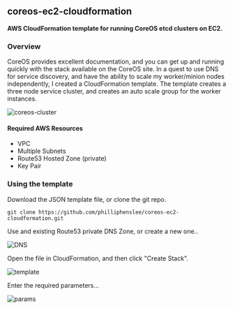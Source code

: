 ## coreos-ec2-cloudformation
**AWS CloudFormation template for running CoreOS etcd clusters on EC2.**
 
### Overview
CoreOS provides excellent documentation, and you can get up and running quickly with the stack available on the CoreOS site. In a quest to use DNS for service discovery, and have the ability to scale my worker/minion nodes independently, I created a CloudFormation template. The template creates a three node service cluster, and creates an auto scale group for the worker instances.

![coreos-cluster](http://ph2.us/github/coreos-ec2-cloudformation/aws-etcd2-cluster-prod.png)


#### Required AWS Resources

* VPC
* Multiple Subnets
* Route53 Hosted Zone (private)
* Key Pair

### Using the template
Download the JSON template file, or clone the git repo. 

```shell
git clone https://github.com/philliphenslee/coreos-ec2-cloudformation.git
```



Use and existing Route53 private DNS Zone, or create a new one..

![DNS](http://ph2.us/github/coreos-ec2-cloudformation/aws-dns-zone.png)




Open the file in CloudFormation, and then click "Create Stack". 

![template](http://ph2.us/github/coreos-ec2-cloudformation/aws-cf-designer.png)




Enter the required parameters...

![params](http://ph2.us/github/coreos-ec2-cloudformation/aws-cf-parameters.png)






